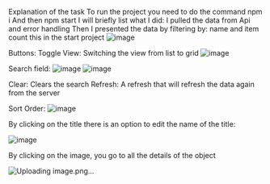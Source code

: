 Explanation of the task
To run the project you need to do the command
npm i
And then npm start
I will briefly list what I did:
I pulled the data from Api and error handling
Then I presented the data by filtering by: name and item count
this in the start project
![image](https://github.com/SARAHLER/Dat/assets/74296156/b5749f09-2948-463e-8e30-86059f6c627f)

Buttons:
Toggle View: Switching the view from list to grid
![image](https://github.com/SARAHLER/Dat/assets/74296156/c4bf3f62-c2e9-46cd-bfef-28b761e7b489)

Search field:
![image](https://github.com/SARAHLER/Dat/assets/74296156/39c25442-bdba-4954-93a3-a97556a72632)
![image](https://github.com/SARAHLER/Dat/assets/74296156/e7125fc4-c931-43e9-a744-fa03aa67f9e6)

Clear: Clears the search
Refresh: A refresh that will refresh the data again from the server

Sort Order:
![image](https://github.com/SARAHLER/Dat/assets/74296156/003ae1b4-7493-4210-9e01-bc38ce9a7469)

By clicking on the title there is an option to edit the name of the title:

![image](https://github.com/SARAHLER/Dat/assets/74296156/7707e731-3718-4af4-8eb8-6dc68e01c9b8)

By clicking on the image, you go to all the details of the object

![Uploading image.png…]()

